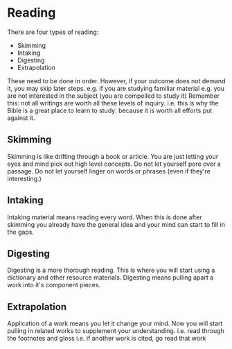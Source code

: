# Reading

There are four types of reading:
- Skimming
- Intaking
- Digesting
- Extrapolation

These need to be done in order.
However, if your outcome does not demand it, you may skip later steps.
e.g. if you are studying familiar material
e.g. you are not interested in the subject (you are compelled to study it)
Remember this: not all writings are worth all these levels of inquiry.
i.e. this is why the Bible is a great place to learn to study: because it is worth all efforts put against it.

## Skimming

Skimming is like drifting through a book or article.
You are just letting your eyes and mind pick out high level concepts.
Do not let yourself pore over a passage.
Do not let yourself linger on words or phrases (even if they're interesting.)

## Intaking

Intaking material means reading every word.
When this is done after skimming you already have the general idea and your mind can start to fill in the gaps.

## Digesting

Digesting is a more thorough reading.
This is where you will start using a dictionary and other resource materials.
Digesting means pulling apart a work into it's component pieces.

## Extrapolation

Application of a work means you let it change your mind.
Now you will start pulling in related works to supplement your understanding.
i.e. read through the footnotes and gloss
i.e. if another work is cited, go read that work
